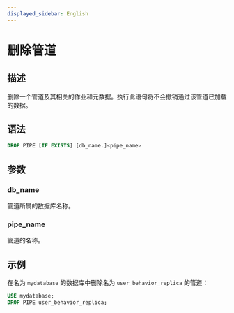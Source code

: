 ```yaml
---
displayed_sidebar: English
---
```


# 删除管道

## 描述

删除一个管道及其相关的作业和元数据。执行此语句将不会撤销通过该管道已加载的数据。

## 语法

```SQL
DROP PIPE [IF EXISTS] [db_name.]<pipe_name>
```

## 参数

### db_name

管道所属的数据库名称。

### pipe_name

管道的名称。

## 示例

在名为 `mydatabase` 的数据库中删除名为 `user_behavior_replica` 的管道：

```SQL
USE mydatabase;
DROP PIPE user_behavior_replica;
```